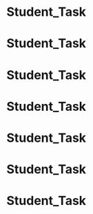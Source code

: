 # Student_Task
# Student_Task
# Student_Task
# Student_Task
# Student_Task
# Student_Task
# Student_Task
